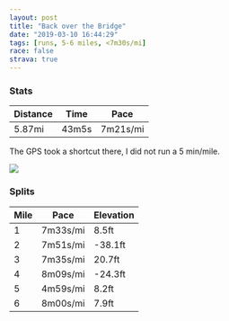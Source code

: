 ```yaml
---
layout: post
title: "Back over the Bridge"
date: "2019-03-10 16:44:29"
tags: [runs, 5-6 miles, <7m30s/mi]
race: false
strava: true
---
```


### Stats

| Distance | Time | Pace |
|----------|------|------|
|5.87mi|43m5s|7m21s/mi|

The GPS took a shortcut there, I did not run a 5 min/mile.

<img src='https://maps.googleapis.com/maps/api/staticmap?maptype=roadmap&path=enc:kjiwFxocbMkh@`_As@rE_Ulc@kEzOyKjR{G~Usa@`|@oDtLf@`AyAfAs@lJqRdo@oA@iQnx@mv@poAwZeTyEpLgIiFcCvKyBRaKoGwBbH&key=AIzaSyC1MId7bFpkLXNAaYhBSTb8jLyiSqzbDtM&size=800x800&markers=color:yellow|label:S|40.68534,-73.91501&markers=color:green|label:F|40.73346,-73.98577000000002'>

### Splits

| Mile | Pace | Elevation |
|------|------|-----------|
|1|7m33s/mi|8.5ft|
|2|7m51s/mi|-38.1ft|
|3|7m35s/mi|20.7ft|
|4|8m09s/mi|-24.3ft|
|5|4m59s/mi|8.2ft|
|6|8m00s/mi|7.9ft|
